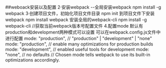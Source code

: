 #
##weboack安装以及配置
2·安装webpack    --全局安装webpack npm install -g webpack
3·创建项目文件，初始化项目文件目录 npm init 到项目文件下安装webpack npm install webpack
安装全局的webpack-cli npm install -g webpack-cli //获取当前webpack版本号配置文件
4.配置mode 默认有production和development两种模式可以设置  可以在webpack.config.js文件中进行配置
 mode: "production", // "production" | "development" | "none"
    mode: "production", // enable many optimizations for production builds
    mode: "development", // enabled useful tools for development
    mode: "none", // no defaults
    // Chosen mode tells webpack to use its built-in optimizations accordingly.
